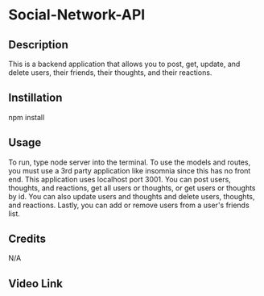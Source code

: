 # Social-Network-API

## Description
This is a backend application that allows you to post, get, update, and delete users, their friends, their thoughts, and their reactions.

## Instillation
npm install

## Usage
To run, type node server into the terminal. To use the models and routes, you must use a 3rd party application like insomnia since this has no front end. This application uses localhost port 3001. You can post users, thoughts, and reactions, get all users or thoughts, or get users or thoughts by id. You can also update users and thoughts and delete users, thoughts, and reactions. Lastly, you can add or remove users from a user's friends list.

## Credits
N/A

## Video Link
